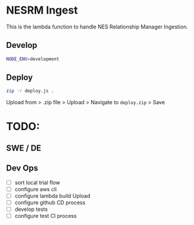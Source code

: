 # NESRM Ingest

This is the lambda function to handle NES Relationship Manager Ingestion.

## Develop
```bash
NODE_ENV=development
```

## Deploy

```bash
zip -r deploy.js .
```

Upload from > .zip file > Upload > Navigate to `deploy.zip` > Save


# TODO:
## SWE / DE

## Dev Ops
- [ ] sort local trial flow
- [ ] configure aws cli
- [ ] configure lambda build Upload
- [ ] configure github CD process
- [ ] develop tests
- [ ] configure test CI process
